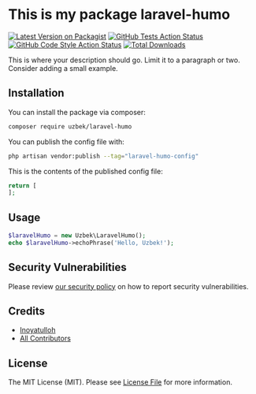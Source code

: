 # This is my package laravel-humo

[![Latest Version on Packagist](https://img.shields.io/packagist/v/uzbek/laravel-humo.svg?style=flat-square)](https://packagist.org/packages/uzbek/laravel-humo)
[![GitHub Tests Action Status](https://img.shields.io/github/workflow/status/professor93/laravel-humo/run-tests?label=tests)](https://github.com/professor93/laravel-humo/actions?query=workflow%3Arun-tests+branch%3Amain)
[![GitHub Code Style Action Status](https://img.shields.io/github/workflow/status/professor93/laravel-humo/Fix%20PHP%20code%20style%20issues?label=code%20style)](https://github.com/professor93/laravel-humo/actions?query=workflow%3A"Fix+PHP+code+style+issues"+branch%3Amain)
[![Total Downloads](https://img.shields.io/packagist/dt/uzbek/laravel-humo.svg?style=flat-square)](https://packagist.org/packages/uzbek/laravel-humo)

This is where your description should go. Limit it to a paragraph or two. Consider adding a small example.

## Installation

You can install the package via composer:

```bash
composer require uzbek/laravel-humo
```

You can publish the config file with:

```bash
php artisan vendor:publish --tag="laravel-humo-config"
```

This is the contents of the published config file:

```php
return [
];
```

## Usage

```php
$laravelHumo = new Uzbek\LaravelHumo();
echo $laravelHumo->echoPhrase('Hello, Uzbek!');
```

## Security Vulnerabilities

Please review [our security policy](../../security/policy) on how to report security vulnerabilities.

## Credits

- [Inoyatulloh](https://github.com/professor93)
- [All Contributors](../../contributors)

## License

The MIT License (MIT). Please see [License File](LICENSE.md) for more information.
